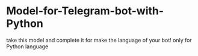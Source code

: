 # Model-for-Telegram-bot-with-Python
take this model and complete it for make the language of your bot!
only for Python language
